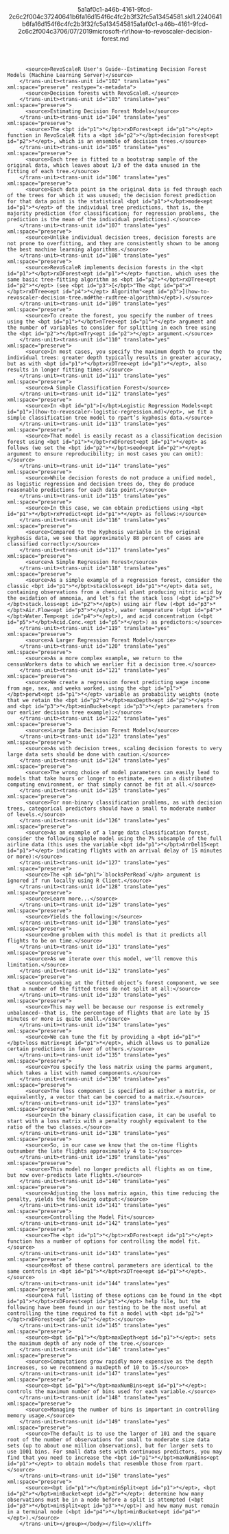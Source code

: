 <?xml version="1.0"?><xliff version="1.2" xmlns="urn:oasis:names:tc:xliff:document:1.2" xmlns:xsi="http://www.w3.org/2001/XMLSchema-instance" xsi:schemaLocation="urn:oasis:names:tc:xliff:document:1.2 xliff-core-1.2-transitional.xsd"><file datatype="xml" original="how-to-revoscaler-decision-forest.md" source-language="en-US" target-language="en-US"><header><tool tool-id="mdxliff" tool-name="mdxliff" tool-version="1.0-4e81c41" tool-company="Microsoft" /><xliffext:skl_file_name xmlns:xliffext="urn:microsoft:content:schema:xliffextensions">5a1af0c1-a46b-4161-9fcd-2c6c2f004c37240641b6fa16d154f6c4fc2b3f32fc5a13454581.skl</xliffext:skl_file_name><xliffext:version xmlns:xliffext="urn:microsoft:content:schema:xliffextensions">1.2</xliffext:version><xliffext:ms.openlocfilehash xmlns:xliffext="urn:microsoft:content:schema:xliffextensions">240641b6fa16d154f6c4fc2b3f32fc5a13454581</xliffext:ms.openlocfilehash><xliffext:ms.sourcegitcommit xmlns:xliffext="urn:microsoft:content:schema:xliffextensions">5a1af0c1-a46b-4161-9fcd-2c6c2f004c37</xliffext:ms.sourcegitcommit><xliffext:ms.lasthandoff xmlns:xliffext="urn:microsoft:content:schema:xliffextensions">06/07/2019</xliffext:ms.lasthandoff><xliffext:ms.openlocfilepath xmlns:xliffext="urn:microsoft:content:schema:xliffextensions">microsoft-r\r\how-to-revoscaler-decision-forest.md</xliffext:ms.openlocfilepath></header><body><group id="content" extype="content"><trans-unit id="101" translate="yes" xml:space="preserve" restype="x-metadata">
          <source>RevoScaleR User's Guide--Estimating Decision Forest Models (Machine Learning Server)</source>
        </trans-unit><trans-unit id="102" translate="yes" xml:space="preserve" restype="x-metadata">
          <source>Decision forests with RevoScaleR.</source>
        </trans-unit><trans-unit id="103" translate="yes" xml:space="preserve">
          <source>Estimating Decision Forest Models</source>
        </trans-unit><trans-unit id="104" translate="yes" xml:space="preserve">
          <source>The <bpt id="p1">*</bpt>rxDForest<ept id="p1">*</ept> function in RevoScaleR fits a <bpt id="p2">*</bpt>decision forest<ept id="p2">*</ept>, which is an ensemble of decision trees.</source>
        </trans-unit><trans-unit id="105" translate="yes" xml:space="preserve">
          <source>Each tree is fitted to a bootstrap sample of the original data, which leaves about 1/3 of the data unused in the fitting of each tree.</source>
        </trans-unit><trans-unit id="106" translate="yes" xml:space="preserve">
          <source>Each data point in the original data is fed through each of the trees for which it was unused; the decision forest prediction for that data point is the statistical <bpt id="p1">*</bpt>mode<ept id="p1">*</ept> of the individual tree predictions, that is, the majority prediction (for classification; for regression problems, the prediction is the mean of the individual predictions).</source>
        </trans-unit><trans-unit id="107" translate="yes" xml:space="preserve">
          <source>Unlike individual decision trees, decision forests are not prone to overfitting, and they are consistently shown to be among the best machine learning algorithms.</source>
        </trans-unit><trans-unit id="108" translate="yes" xml:space="preserve">
          <source>RevoScaleR implements decision forests in the <bpt id="p1">*</bpt>rxDForest<ept id="p1">*</ept> function, which uses the same basic tree-fitting algorithm as <bpt id="p2">*</bpt>rxDTree<ept id="p2">*</ept> (see <bpt id="p3">[</bpt>"The <bpt id="p4">*</bpt>rxDTree<ept id="p4">*</ept> Algorithm"<ept id="p3">](how-to-revoscaler-decision-tree.md#the-rxdtree-algorithm)</ept>).</source>
        </trans-unit><trans-unit id="109" translate="yes" xml:space="preserve">
          <source>To create the forest, you specify the number of trees using the <bpt id="p1">*</bpt>nTree<ept id="p1">*</ept> argument and the number of variables to consider for splitting in each tree using the <bpt id="p2">*</bpt>mTry<ept id="p2">*</ept> argument.</source>
        </trans-unit><trans-unit id="110" translate="yes" xml:space="preserve">
          <source>In most cases, you specify the maximum depth to grow the individual trees: greater depth typically results in greater accuracy, but as with <bpt id="p1">*</bpt>rxDTree<ept id="p1">*</ept>, also results in longer fitting times.</source>
        </trans-unit><trans-unit id="111" translate="yes" xml:space="preserve">
          <source>A Simple Classification Forest</source>
        </trans-unit><trans-unit id="112" translate="yes" xml:space="preserve">
          <source>In <bpt id="p1">[</bpt>Logistic Regression Models<ept id="p1">](how-to-revoscaler-logistic-regression.md)</ept>, we fit a simple classification tree model to rpart’s kyphosis data.</source>
        </trans-unit><trans-unit id="113" translate="yes" xml:space="preserve">
          <source>That model is easily recast as a classification decision forest using <bpt id="p1">*</bpt>rxDForest<ept id="p1">*</ept> as follows (we set the <bpt id="p2">*</bpt>seed<ept id="p2">*</ept> argument to ensure reproducibility; in most cases you can omit):</source>
        </trans-unit><trans-unit id="114" translate="yes" xml:space="preserve">
          <source>While decision forests do not produce a unified model, as logistic regression and decision trees do, they do produce reasonable predictions for each data point.</source>
        </trans-unit><trans-unit id="115" translate="yes" xml:space="preserve">
          <source>In this case, we can obtain predictions using <bpt id="p1">*</bpt>rxPredict<ept id="p1">*</ept> as follows:</source>
        </trans-unit><trans-unit id="116" translate="yes" xml:space="preserve">
          <source>Compared to the Kyphosis variable in the original kyphosis data, we see that approximately 88 percent of cases are classified correctly:</source>
        </trans-unit><trans-unit id="117" translate="yes" xml:space="preserve">
          <source>A Simple Regression Forest</source>
        </trans-unit><trans-unit id="118" translate="yes" xml:space="preserve">
          <source>As a simple example of a regression forest, consider the classic <bpt id="p1">*</bpt>stackloss<ept id="p1">*</ept> data set, containing observations from a chemical plant producing nitric acid by the oxidation of ammonia, and let’s fit the stack loss (<bpt id="p2">*</bpt>stack.loss<ept id="p2">*</ept>) using air flow (<bpt id="p3">*</bpt>Air.Flow<ept id="p3">*</ept>), water temperature (<bpt id="p4">*</bpt>Water.Temp<ept id="p4">*</ept>), and acid concentration (<bpt id="p5">*</bpt>Acid.Conc.<ept id="p5">*</ept>) as predictors:</source>
        </trans-unit><trans-unit id="119" translate="yes" xml:space="preserve">
          <source>A Larger Regression Forest Model</source>
        </trans-unit><trans-unit id="120" translate="yes" xml:space="preserve">
          <source>As a more complex example, we return to the censusWorkers data to which we earlier fit a decision tree.</source>
        </trans-unit><trans-unit id="121" translate="yes" xml:space="preserve">
          <source>We create a regression forest predicting wage income from age, sex, and weeks worked, using the <bpt id="p1">*</bpt>perwt<ept id="p1">*</ept> variable as probability weights (note that we retain the <bpt id="p2">*</bpt>maxDepth<ept id="p2">*</ept> and <bpt id="p3">*</bpt>minBucket<ept id="p3">*</ept> parameters from our earlier decision tree example):</source>
        </trans-unit><trans-unit id="122" translate="yes" xml:space="preserve">
          <source>Large Data Decision Forest Models</source>
        </trans-unit><trans-unit id="123" translate="yes" xml:space="preserve">
          <source>As with decision trees, scaling decision forests to very large data sets should be done with caution.</source>
        </trans-unit><trans-unit id="124" translate="yes" xml:space="preserve">
          <source>The wrong choice of model parameters can easily lead to models that take hours or longer to estimate, even in a distributed computing environment, or that simply cannot be fit at all.</source>
        </trans-unit><trans-unit id="125" translate="yes" xml:space="preserve">
          <source>For non-binary classification problems, as with decision trees, categorical predictors should have a small to moderate number of levels.</source>
        </trans-unit><trans-unit id="126" translate="yes" xml:space="preserve">
          <source>As an example of a large data classification forest, consider the following simple model using the 7% subsample of the full airline data (this uses the variable <bpt id="p1">*</bpt>ArrDel15<ept id="p1">*</ept> indicating flights with an arrival delay of 15 minutes or more):</source>
        </trans-unit><trans-unit id="127" translate="yes" xml:space="preserve">
          <source>The <ph id="ph1">`blocksPerRead`</ph> argument is ignored if run locally using R Client.</source>
        </trans-unit><trans-unit id="128" translate="yes" xml:space="preserve">
          <source>Learn more...</source>
        </trans-unit><trans-unit id="129" translate="yes" xml:space="preserve">
          <source>Yields the following:</source>
        </trans-unit><trans-unit id="130" translate="yes" xml:space="preserve">
          <source>One problem with this model is that it predicts all flights to be on time.</source>
        </trans-unit><trans-unit id="131" translate="yes" xml:space="preserve">
          <source>As we iterate over this model, we'll remove this limitation.</source>
        </trans-unit><trans-unit id="132" translate="yes" xml:space="preserve">
          <source>Looking at the fitted object’s forest component, we see that a number of the fitted trees do not split at all:</source>
        </trans-unit><trans-unit id="133" translate="yes" xml:space="preserve">
          <source>This may well be because our response is extremely unbalanced--that is, the percentage of flights that are late by 15 minutes or more is quite small.</source>
        </trans-unit><trans-unit id="134" translate="yes" xml:space="preserve">
          <source>We can tune the fit by providing a <bpt id="p1">*</bpt>loss matrix<ept id="p1">*</ept>, which allows us to penalize certain predictions in favor of others.</source>
        </trans-unit><trans-unit id="135" translate="yes" xml:space="preserve">
          <source>You specify the loss matrix using the parms argument, which takes a list with named components.</source>
        </trans-unit><trans-unit id="136" translate="yes" xml:space="preserve">
          <source>The loss component is specified as either a matrix, or equivalently, a vector that can be coerced to a matrix.</source>
        </trans-unit><trans-unit id="137" translate="yes" xml:space="preserve">
          <source>In the binary classification case, it can be useful to start with a loss matrix with a penalty roughly equivalent to the ratio of the two classes.</source>
        </trans-unit><trans-unit id="138" translate="yes" xml:space="preserve">
          <source>So, in our case we know that the on-time flights outnumber the late flights approximately 4 to 1:</source>
        </trans-unit><trans-unit id="139" translate="yes" xml:space="preserve">
          <source>This model no longer predicts all flights as on time, but now over-predicts late flights.</source>
        </trans-unit><trans-unit id="140" translate="yes" xml:space="preserve">
          <source>Adjusting the loss matrix again, this time reducing the penalty, yields the following output:</source>
        </trans-unit><trans-unit id="141" translate="yes" xml:space="preserve">
          <source>Controlling the Model Fit</source>
        </trans-unit><trans-unit id="142" translate="yes" xml:space="preserve">
          <source>The <bpt id="p1">*</bpt>rxDForest<ept id="p1">*</ept> function has a number of options for controlling the model fit.</source>
        </trans-unit><trans-unit id="143" translate="yes" xml:space="preserve">
          <source>Most of these control parameters are identical to the same controls in <bpt id="p1">*</bpt>rxDTree<ept id="p1">*</ept>.</source>
        </trans-unit><trans-unit id="144" translate="yes" xml:space="preserve">
          <source>A full listing of these options can be found in the <bpt id="p1">*</bpt>rxDForest<ept id="p1">*</ept> help file, but the following have been found in our testing to be the most useful at controlling the time required to fit a model with <bpt id="p2">*</bpt>rxDForest<ept id="p2">*</ept>:</source>
        </trans-unit><trans-unit id="145" translate="yes" xml:space="preserve">
          <source><bpt id="p1">*</bpt>maxDepth<ept id="p1">*</ept>: sets the maximum depth of any node of the tree.</source>
        </trans-unit><trans-unit id="146" translate="yes" xml:space="preserve">
          <source>Computations grow rapidly more expensive as the depth increases, so we recommend a maxDepth of 10 to 15.</source>
        </trans-unit><trans-unit id="147" translate="yes" xml:space="preserve">
          <source><bpt id="p1">*</bpt>maxNumBins<ept id="p1">*</ept>: controls the maximum number of bins used for each variable.</source>
        </trans-unit><trans-unit id="148" translate="yes" xml:space="preserve">
          <source>Managing the number of bins is important in controlling memory usage.</source>
        </trans-unit><trans-unit id="149" translate="yes" xml:space="preserve">
          <source>The default is to use the larger of 101 and the square root of the number of observations for small to moderate size data sets (up to about one million observations), but for larger sets to use 1001 bins. For small data sets with continuous predictors, you may find that you need to increase the <bpt id="p1">*</bpt>maxNumBins<ept id="p1">*</ept> to obtain models that resemble those from rpart.</source>
        </trans-unit><trans-unit id="150" translate="yes" xml:space="preserve">
          <source><bpt id="p1">*</bpt>minSplit<ept id="p1">*</ept>, <bpt id="p2">*</bpt>minBucket<ept id="p2">*</ept>: determine how many observations must be in a node before a split is attempted (<bpt id="p3">*</bpt>minSplit<ept id="p3">*</ept>) and how many must remain in a terminal node (<bpt id="p4">*</bpt>minBucket<ept id="p4">*</ept>).</source>
        </trans-unit></group></body></file></xliff>